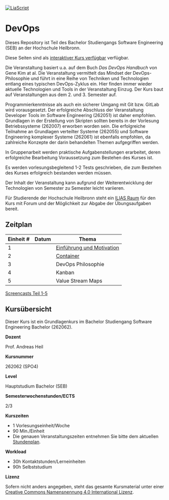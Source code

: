 <!--

author:   Andreas Heil

email:    andreas.heil@hs-heilbronn.de

version:  0.3

language: de

narrator: DE German Male

tags: devops, lecture

comment:  

-->


[![LiaScript](https://raw.githubusercontent.com/LiaScript/LiaScript/master/badges/course.svg)](https://LiaScript.github.io/course/?https://github.com/aheil/devops) 

# DevOps

Dieses Repository ist Teil des Bachelor Studiengangs Software Engineering (SEB) an der Hochschule Heilbronn.

 Diese Seiten sind als [interaktiver Kurs verfügbar](https://liascript.github.io/course/?https://github.com/aheil/devops) verfügbar.

Die Veranstaltung basiert u.a. auf dem Buch *Das DevOps Handbuch* von Gene Kim at al. Die Veranstaltung vermittelt das Mindset der DevOps-Philosophie und führt in eine Reihe von Techniken und Technologien entlang eines typischen DevOps-Zyklus ein. Hier finden immer wieder aktuelle Technologien und Tools in der Veranstaltung Einzug. Der Kurs baut auf Veranstaltungen aus dem 2. und 3. Semester auf.

Programmierkenntnisse als auch ein sicherer Umgang mit Git bzw. GitLab wird vorausgesetzt. Der erfolgreiche Abschluss der Veranstaltung Developer Tools im Software Engineering (262051) ist daher empfohlen. Grundlagen in der Erstellung von Skripten sollten bereits in der Vorlesung Betriebssysteme (262007) erworben worden sein. Die erfolgreiche Teilnahme an Grundlagen verteilter Systeme (262055) und Software Engineering komplexer Systeme (262061) ist ebenfalls empfohlen, da zahlreiche Konzepte der darin behandelten Themen aufgegriffen werden.

In Gruppenarbeit werden praktische Aufgabenstellungen erarbeitet, deren erfolgreiche Bearbeitung Voraussetzung zum Bestehen des Kurses ist.

Es werden vorlesungsbegleitend 1-2 Tests geschrieben, die zum Bestehen des Kurses erfolgreich bestanden werden müssen.

Der Inhalt der Veranstaltung kann aufgrund der Weiterentwicklung der Technologien von Semester zu Semester leicht variieren.

Für Studierende der Hochschule Heilbronn steht ein [ILIAS Raum](https://ilias.hs-heilbronn.de/goto.php?target=crs_262954&client_id=iliashhn) für den Kurs mit Forum und der Möglichkeit zur Abgabe der Übungsaufgaben bereit.

## Zeitplan 

| Einheit # | Datum | Thema |
|---|---|---|
| 1 | | [Einführung und Motivation](https://liascript.github.io/course/?https://raw.githubusercontent.com/aheil/devops/master/lectures/01_einfuehrung.md#1) |
| 2 | | [ Container ](https://liascript.github.io/course/?https://raw.githubusercontent.com/aheil/devops/master/lectures/02_container.md#1)|
| 3 | | DevOps Philosophie |
| 4 | | Kanban |
| 5 | | Value Stream Maps | 

<!---
|  - | 03.10.2022 | Vorlesungsfrei (Tag d. deutschen Einheit) |
|  1 | 10.10.2022 | Besprechung der Verstänndnissfragen |
|  2 | 17.10.2022 | Docker Einführung | Docker Aufgabe 1 + 2 |
|  3 | 24.10.2022 | Entfällt (Blockveranstaltung SEM) |
|  4 | 31.10.2022 |  |
|  5 | 07.11.2022 | Kanban und Pull-Workshop |
|  6 | 14.11.2022 | Value Stream Maps |
|  7 | 21.11.2022 | N.N. |
|  8 | 28.11.2022 | Entfällt (Blockwoche SEB) |
|  9 | 05.12.2022 | Besprechung der Docker Hausaufgaben |
| 10 | 12.12.2022 | N.N. |
| 11 | 19.12.2022 | N.N. |
|  - | 26.12.2022 | Vorlesungsfrei |
|  - | 02.01.2023 | Vorlesungsfrei |
| 12 | 09.01.2023 | N.N. |
| 13 | 17.01.2023 | N.N. | 
-->

[Screencasts Teil 1-5](https://youtube.com/playlist?list=PLBXz7ZC5wx7jL3kXRIkdOT9Jh7CbdjXqJ)
## Kursübersicht 

Dieser Kurs ist ein Grundlagenkurs im Bachelor Studiengang Software Engineering Bachelor (262062).

**Dozent**

Prof. Andreas Heil

**Kursnummer**

262062 (SPO4)

**Level**

Hauptstudium Bachelor (SEB)

**Semesterwochenstunden/ECTS**

2/3

**Kurszeiten**

- 1 Vorlesungseinheit/Woche
- 90 Min./Einheit
- Die genauen Veranstaltungszeiten entnehmen Sie bitte dem aktuellen [Stundenplan](https://splan.hs-heilbronn.de/). 

**Workload**

- 30h Kontaktstunden/Lerneinheiten
- 90h Selbststudium

**Lizenz**

Sofern nicht anders angegeben, steht das gesamte Kursmaterial unter einer [Creative Commons Namensnennung 4.0 International Lizenz](https://creativecommons.org/licenses/by/4.0/). 

<!--- 


## Kanban

### Lernziele

* Grundlegende Konzepte hinter Kanban **kennen lernen**
* Unterschiede (Vor- und Nachteile) gegenüber anderen agilen Ansätzen **verstehen**
* **Verstehen** wann Kanban vorzugsweise eingesetzt werden kann 

### Inhalt 

* Kanban Einführung 
* Kanban Board 
* Work in Progress 
* Praxis Tipps
* Praxisübung

### Kanban Ursprung

* Jap. *kan* 看 (sichtbar) und *ban*  板 (Karte o.d Brett)
* Konzepte entstammen dem Toyota Production System (TSP)
* Konkret: Just-in-Time Scheduling System

  * Nur »machen« was benötigt wird 
  * Nur »machen« wenn es benötigt wird 
  * Nur »machen« wieviel benötigt wird

Kanban System wurde sowohl für die Produktion als die Software Entwicklung adaptiert. 

### Toyota Kanban

> The kanban, a tool that describes **which and how many parts are used where and when, made just-in-time production possible**. The new kanban management system was adopted at all plants in 1963. By producing parts in accordance with the instructions on the kanban, **parts are delivered among the different plants only in the volumes needed, and inventories within each process can be eliminated**. As kanban came into widespread use, problems such as standardization of work and transport management were resolved one after another and production lines operated smoothly.[^1]

### Drei Prinzipien

* Visualize
* Limit Work in Progress
* Manage Flow

### Visualisieren - Kanban Board

* Information Fridge

  * Muss immer wieder geöffnet werden, um nachzuschauen ob „etwas Neues drin ist“
  * Klassische Ticket-Systeme, digitale Boards etc.

* Information Radiator

  * Große sichtbare Displays
  * Für das eigene Team und alle Interessierten
  * Aktualisierungen möglichst einfach halten
  * So groß wie möglich!!! 
  * »Use it or lose it!« 

### Kanban Board Beispiel

![](img/devops.04.board.jpg)[1]


### Kanban Board - Tipps

* Große Boards verwenden (s. Information Radiator)
* Digitale und physische Boards haben beide Vor- und Nachteile 
* Bei ungeübten Teams möglichst physische Boards nutzen
* Regelmäßige Stand-Ups (Daily Stand-Up)
* Den Workflow anpassen, das Board reflektiert den aktuellen Workflow im Team
* Der Workflow kommt nicht vom Management, sondern vom Team 
* Nicht zu viele Gedanken machen, Änderungen willkommen heißen 

### Kanban Board - Beispielaufbau

![](img/devops.04.board_aufbau.png)

### Enter & Exit Critera

![](img/devops.04.enter_exit_criteria.png)


### Priorisierung

* Anders als in Scrum: 

  * Priorisierung kann fortwährend erfolgen 
  * Täglich, u.U. auch wöchentlich oder zwei-wöchentlich

* Reihenfolge der Tickets am Board spiegelt die Priorität wieder 

  * Es wird immer das am höchsten priorisierte Ticket gezogen
  * No-Go: Ticket ziehen, das einem am meisten Spaß macht 


### Work in Progress (WiP)

* Beinhaltet alle begonnen aber noch nicht abgeschlossenen Aufgaben

  * Auch alle Aufgaben, an denen gerade nicht gearbeitet wird
  * Auch alle Aufgaben, für die gerade auf Zuarbeit geartet wird 

* Abk.: WiP 
* WiP-Limit

  * Anzahl an gerade in Bearbeitung befindlicher Aufgaben limitieren
  * Anzahl der Tickets 
  * Typischerweise pro Spalte (in Bearbeitung, Test, Abnahme etc.) 

### Little's Law

* Ursprung: John D.C. Little 

  * In den 1950ern einfach angenommen
  * Erst Ende der 1960er bewiesen 

* Bedeutung: Je mehr gleichzeitig bearbeitet wird, desto länger dauert die Fertigstellung aller »Work Items«

![](img/devops.04.littleslaw.png)

---

### Auswirkung von Parallelität
![](img/devops.04.parallelitaet.png)


### WiP-Limit
![](img/devops.04.sequentiel.png)


### WiP-Limit Wisdoms

* Es gibt keine »goldene Regel«
* Beobachten und anpassen
* Guter Ansatz: »Stop starting, start finishing « 
* Beispiel 1: Um Pairing zu forcieren kann ein WiP-Limit von $Teamgröße -1$ gewählt werden 
* Beispiel 2: Existieren z.B. externe Abhängigkeiten (=Wartezeiten) kann ein WiP-Limit von $Teamgröße \cdot 2$ gewählt werden um Wartezeiten (engl. idle time) zu vermeiden
* Beispiel 3: … 

### Praxis Tipps 

* Durchsatz erhöhen
* Verschwendung (jap. *muda* 無駄) z.B. durch Wartezeiten oder Blocker vermeiden 
* Probleme schnell lösen 
* Kanban ermöglicht häufig Priorisierung (signifikanter Unterschied zu Scrum) 
* Geeignet für kleine und bekannte Arbeitseinheiten (z.B. im Ops-Umfeld) 
* Schlechter für Entwicklung, da Aufgaben geschätzt werden müssen 
* WiP-Limits einhalten

### Referenzen

[^1]: https://www.toyota-global.com/company/history_of_toyota/75years/text/entering_the_automotive_business/chapter1/section4/item4.html

---

### Bildquellen

[1] Rakuten Inc.,  https://commons.wikimedia.org/wiki/File:Lean_Kanban.jpg, CC BY-SA 3.0 (https://creativecommons.org/licenses/by-sa/3.0)

## Übungsaufgaben und Abgaben

|Aufgabe|Thema|Gewichtung (in %)|
|---|---|---|
| [Artikel Kasteleiner und Schwartz - Einführung in DevOps](#aufgabe-1-verstandnisfragen) |Einführung|5|
|Docker Web Server|Container-Technologien|10|
|Docker CI/CD Image|Container-Technologien|15|
|Ansible Playbook|Automatisierung|20|
|Vagrant|Automatisierung|20|
|Test|Vorlesungsbegleitend|30|

Der Test wird in einer regulären Vorlesungseinheit durchgeführt und wird mindestens zwei Wochen vorher angekündigt.  

Relevant sind alle Themen, die bis zum Test in der Veranstaltung behandelt wurden.  

Das Bestehen des Tests ist Voraussetzung um den Kurs in Gänze zu bestehen.
Während des Prüfungszeitraums wird die Möglichkeit angeboten den Test zu wiederholen.

### Aufgabe 1: Verstandnisfragen

* Lesen Sie den Artikel von Kasteleiner und Schwartz: DevOps aus der Informatik Spektrum 42.
* Sie können Artikel direkt bei Springer abrufen: [https://doi.org/10.1007/s00287-019-01173-2](https://link.springer.com/article/10.1007/s00287-019-01173-2)  
* Notieren Sie drei Fragen bzw. offene Punkte, die sich durch das Studium des Artikels ergeben.  
* Notieren Sie die Fragen in einer Datei und geben Sie diese als Gruppenabgabe in ILIAS ab.
* Die Fragen werden in der folgenden Einheit besprochen.

## Screencasts

Screencasts zur Veranstaltung sind unter [https://www.youtube.com/playlist?list=PLBXz7ZC5wx7jL3kXRIkdOT9Jh7CbdjXqJ](https://www.youtube.com/playlist?list=PLBXz7ZC5wx7jL3kXRIkdOT9Jh7CbdjXqJ) zu finden. 

<iframe width="560" height="315" src="https://www.youtube-nocookie.com/embed/videoseries?list=PLBXz7ZC5wx7jL3kXRIkdOT9Jh7CbdjXqJ" title="YouTube video player" frameborder="0" allow="accelerometer; autoplay; clipboard-write; encrypted-media; gyroscope; picture-in-picture" allowfullscreen></iframe>

## Literatur

**Das DevOps-Handbuch  **

Das Standardbuch, das vorrangig die philosophischen Grundlagen hinter DevOps zusammenfasst und die Ursprünge von DevOps beschreibt. 

Insbesondere die zahlreichen Referenzen (die man sich unbedingt anschauen und durchlesen sollte) machen die Lektüre lesenswert.



![Cover DevOps Handbuch von O'Reilly](https://oreilly.de/wp-content/uploads/2020/07/12827.jpg)

Das DevOps Handbuch<br />
Erscheinungsdatum: 09.08.2017<br />
O´Reilly<br />
ISBN: 978-3-96009-047-2

Das Buch ist für Student:innen der HHN über die LIV als eBook, in der Bibliothek am Standort Sontheim als auch meinem Semesterapparat verfügbar. 

**Projekt Phoenix**

Der Roman zur Vorlesung. Hierbei handelt es sich um das, in der ersten Veranstaltung referenzierte Buch, aus dem die Beispiele stammen. 

![Cover](https://oreilly.de/wp-content/uploads/2020/07/12508-scaled.jpg)

Projekt Phoenix<br />
Erscheinungsdatum: 30.09.2015<br />
O'Reilly<br />
ISBN: 978-3-95875-175-0

Für die Veranstaltung ist es nicht notwendig das Buch (es ist ein Roman) zu lesen, um die Probleme in der IT und Lösungsmöglichkeiten auf Basis von DevOps zu verstehen, wird die Lektüre aber auf jeden Fall empfohlen. Die kommenden Semesterferien bieten sich hierfür ideal an. 

## Weiterführendes Material 

### Serverless

Serverless bedeutet nicht, das wir keine Server mehr haben. Am besten lässt sich Serverless mit einem Zitat von Scott Hanselmann erklären: 

> Serverless does not mean we have no server, it simply means let's think less about servers.

- [Probleme beim Serverless-Kult](https://dev.to/brentmitchell/after-5-years-im-out-of-the-serverless-compute-cult-3f6d)

## Referenzen

[]

-->
